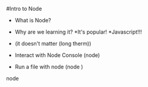 #Intro to Node

* What is Node?
* Why are we learning it?
    *It's popular!
    *Javascript!!!
* (it doesn't matter (long therm))

* Interact with Node Console (node)
* Run a file with node (node <filename>)

node <filename>

